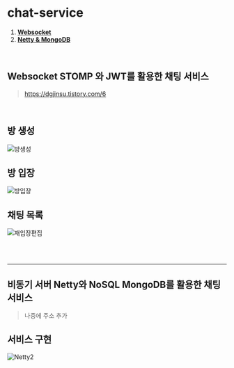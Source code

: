 # chat-service

1. [**Websocket**](#1)
2. [**Netty & MongoDB**](#2) 

<br>

<div id="1"></div>

## Websocket STOMP 와 JWT를 활용한 채팅 서비스
> https://dgjinsu.tistory.com/6

<br>

## 방 생성
![방생성](https://github.com/dgjinsu/chat-service/assets/97269799/deed4e40-617b-448c-9d1c-435cfa3c0591)


## 방 입장
![방입장](https://github.com/dgjinsu/chat-service/assets/97269799/2391c3dd-63cc-447f-b313-2d375c39cd20)


## 채팅 목록
![재입장편집](https://github.com/dgjinsu/chat-service/assets/97269799/787216d3-0abd-490d-b21e-f67fa369e859)




<br>
<br>
<hr>

<div id="2"></div>

## 비동기 서버 Netty와 NoSQL MongoDB를 활용한 채팅 서비스
> 나중에 주소 추가

## 서비스 구현
![Netty2](https://github.com/dgjinsu/chat-service/assets/97269799/34dfa0fb-402d-4098-b8c7-2be2f90c6781)


